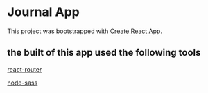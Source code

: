 # Journal App

This project was bootstrapped with [Create React App](https://github.com/facebook/create-react-app).

## the built of this app used the following tools

[react-router](https://reactrouter.com/web/guides/quick-start)

[node-sass](https://www.npmjs.com/package/node-sass)
